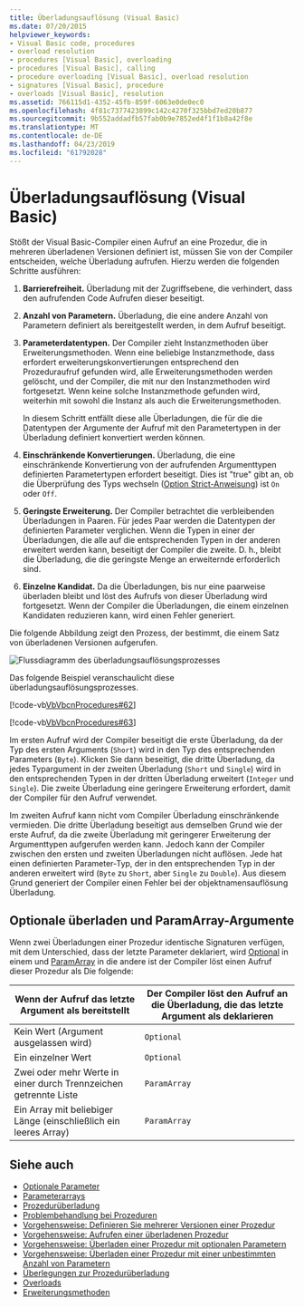 ```yaml
---
title: Überladungsauflösung (Visual Basic)
ms.date: 07/20/2015
helpviewer_keywords:
- Visual Basic code, procedures
- overload resolution
- procedures [Visual Basic], overloading
- procedures [Visual Basic], calling
- procedure overloading [Visual Basic], overload resolution
- signatures [Visual Basic], procedure
- overloads [Visual Basic], resolution
ms.assetid: 766115d1-4352-45fb-859f-6063e0de0ec0
ms.openlocfilehash: 4f81c7377423899c142c4270f325bbd7ed20b877
ms.sourcegitcommit: 9b552addadfb57fab0b9e7852ed4f1f1b8a42f8e
ms.translationtype: MT
ms.contentlocale: de-DE
ms.lasthandoff: 04/23/2019
ms.locfileid: "61792028"
---
```

# <a name="overload-resolution-visual-basic"></a>Überladungsauflösung (Visual Basic)
Stößt der Visual Basic-Compiler einen Aufruf an eine Prozedur, die in mehreren überladenen Versionen definiert ist, müssen Sie von der Compiler entscheiden, welche Überladung aufrufen. Hierzu werden die folgenden Schritte ausführen:  
  
1. **Barrierefreiheit.** Überladung mit der Zugriffsebene, die verhindert, dass den aufrufenden Code Aufrufen dieser beseitigt.  
  
2. **Anzahl von Parametern.** Überladung, die eine andere Anzahl von Parametern definiert als bereitgestellt werden, in dem Aufruf beseitigt.  
  
3. **Parameterdatentypen.** Der Compiler zieht Instanzmethoden über Erweiterungsmethoden. Wenn eine beliebige Instanzmethode, dass erfordert erweiterungskonvertierungen entsprechend den Prozeduraufruf gefunden wird, alle Erweiterungsmethoden werden gelöscht, und der Compiler, die mit nur den Instanzmethoden wird fortgesetzt. Wenn keine solche Instanzmethode gefunden wird, weiterhin mit sowohl die Instanz als auch die Erweiterungsmethoden.  
  
     In diesem Schritt entfällt diese alle Überladungen, die für die die Datentypen der Argumente der Aufruf mit den Parametertypen in der Überladung definiert konvertiert werden können.  
  
4. **Einschränkende Konvertierungen.** Überladung, die eine einschränkende Konvertierung von der aufrufenden Argumenttypen definierten Parametertypen erfordert beseitigt. Dies ist "true" gibt an, ob die Überprüfung des Typs wechseln ([Option Strict-Anweisung](../../../../visual-basic/language-reference/statements/option-strict-statement.md)) ist `On` oder `Off`.  
  
5. **Geringste Erweiterung.** Der Compiler betrachtet die verbleibenden Überladungen in Paaren. Für jedes Paar werden die Datentypen der definierten Parameter verglichen. Wenn die Typen in einer der Überladungen, die alle auf die entsprechenden Typen in der anderen erweitert werden kann, beseitigt der Compiler die zweite. D. h., bleibt die Überladung, die die geringste Menge an erweiternde erforderlich sind.  
  
6. **Einzelne Kandidat.** Da die Überladungen, bis nur eine paarweise überladen bleibt und löst des Aufrufs von dieser Überladung wird fortgesetzt. Wenn der Compiler die Überladungen, die einem einzelnen Kandidaten reduzieren kann, wird einen Fehler generiert.  
  
 Die folgende Abbildung zeigt den Prozess, der bestimmt, die einem Satz von überladenen Versionen aufgerufen.  
  
 ![Flussdiagramm des überladungsauflösungsprozesses](./media/overload-resolution/determine-overloaded-version.gif "zwischen überladenen Versionen auflösen")    
  
 Das folgende Beispiel veranschaulicht diese überladungsauflösungsprozesses.  
  
 [!code-vb[VbVbcnProcedures#62](~/samples/snippets/visualbasic/VS_Snippets_VBCSharp/VbVbcnProcedures/VB/Class1.vb#62)]  
  
 [!code-vb[VbVbcnProcedures#63](~/samples/snippets/visualbasic/VS_Snippets_VBCSharp/VbVbcnProcedures/VB/Class1.vb#63)]  
  
 Im ersten Aufruf wird der Compiler beseitigt die erste Überladung, da der Typ des ersten Arguments (`Short`) wird in den Typ des entsprechenden Parameters (`Byte`). Klicken Sie dann beseitigt, die dritte Überladung, da jedes Typargument in der zweiten Überladung (`Short` und `Single`) wird in den entsprechenden Typen in der dritten Überladung erweitert (`Integer` und `Single`). Die zweite Überladung eine geringere Erweiterung erfordert, damit der Compiler für den Aufruf verwendet.  
  
 Im zweiten Aufruf kann nicht vom Compiler Überladung einschränkende vermieden. Die dritte Überladung beseitigt aus demselben Grund wie der erste Aufruf, da die zweite Überladung mit geringerer Erweiterung der Argumenttypen aufgerufen werden kann. Jedoch kann der Compiler zwischen den ersten und zweiten Überladungen nicht auflösen. Jede hat einen definierten Parameter-Typ, der in den entsprechenden Typ in der anderen erweitert wird (`Byte` zu `Short`, aber `Single` zu `Double`). Aus diesem Grund generiert der Compiler einen Fehler bei der objektnamensauflösung Überladung.  
  
## <a name="overloaded-optional-and-paramarray-arguments"></a>Optionale überladen und ParamArray-Argumente  
 Wenn zwei Überladungen einer Prozedur identische Signaturen verfügen, mit dem Unterschied, dass der letzte Parameter deklariert, wird [Optional](../../../../visual-basic/language-reference/modifiers/optional.md) in einem und [ParamArray](../../../../visual-basic/language-reference/modifiers/paramarray.md) in die andere ist der Compiler löst einen Aufruf dieser Prozedur als Die folgende:  
  
|Wenn der Aufruf das letzte Argument als bereitstellt|Der Compiler löst den Aufruf an die Überladung, die das letzte Argument als deklarieren|  
|---|---|  
|Kein Wert (Argument ausgelassen wird)|`Optional`|  
|Ein einzelner Wert|`Optional`|  
|Zwei oder mehr Werte in einer durch Trennzeichen getrennte Liste|`ParamArray`|  
|Ein Array mit beliebiger Länge (einschließlich ein leeres Array)|`ParamArray`|  
  
## <a name="see-also"></a>Siehe auch

- [Optionale Parameter](./optional-parameters.md)
- [Parameterarrays](./parameter-arrays.md)
- [Prozedurüberladung](./procedure-overloading.md)
- [Problembehandlung bei Prozeduren](./troubleshooting-procedures.md)
- [Vorgehensweise: Definieren Sie mehrerer Versionen einer Prozedur](./how-to-define-multiple-versions-of-a-procedure.md)
- [Vorgehensweise: Aufrufen einer überladenen Prozedur](./how-to-call-an-overloaded-procedure.md)
- [Vorgehensweise: Überladen einer Prozedur mit optionalen Parametern](./how-to-overload-a-procedure-that-takes-optional-parameters.md)
- [Vorgehensweise: Überladen einer Prozedur mit einer unbestimmten Anzahl von Parametern](./how-to-overload-a-procedure-that-takes-an-indefinite-number-of-parameters.md)
- [Überlegungen zur Prozedurüberladung](./considerations-in-overloading-procedures.md)
- [Overloads](../../../../visual-basic/language-reference/modifiers/overloads.md)
- [Erweiterungsmethoden](./extension-methods.md)
